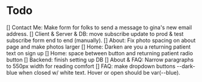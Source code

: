 # Todo

[] Contact Me: Make form for folks to send a message to gina's new email address.
[] Client & Server & DB: move subscribe update to prod & test subscribe form end to end (manually).
[] About: Fix photo spacing on about page and make photos larger
[] Home: Darken are you a returning patient text on sign up
[] Home: space between button and returning patient radio button
[] Backend: finish setting up DB
[] About & FAQ: Narrow paragraphs to 550px width for reading comfort
[] FAQ: make dropdown buttons --dark-blue when closed w/ white text. Hover or open should be var(--blue).
